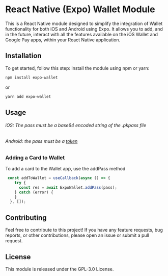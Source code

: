 # React Native (Expo) Wallet Module

This is a React Native module designed to simplify the integration of Wallet functionality for both iOS and Android using Expo. It allows you to add, and in the future, interact with all the features available on the iOS Wallet and Google Pay apps, within your React Native application.

## Installation

To get started, follow this step:
Install the module using npm or yarn:

```bash
npm install expo-wallet
```

or

```bash
yarn add expo-wallet
```

## Usage

###### iOS: The pass must be a base64 encoded string of the .pkpass file

###### Android: the pass must be a [token](https://codelabs.developers.google.com/add-to-wallet-android#0)

### Adding a Card to Wallet

To add a card to the Wallet app, use the addPass method

```javascript
 const addToWallet = useCallback(async () => {
    try {
      const res = await ExpoWallet.addPass(pass);
    } catch (error) {
    }
  }, []);
```

## Contributing

Feel free to contribute to this project! If you have any feature requests, bug reports, or other contributions, please open an issue or submit a pull request.

## License

This module is released under the GPL-3.0 License.
